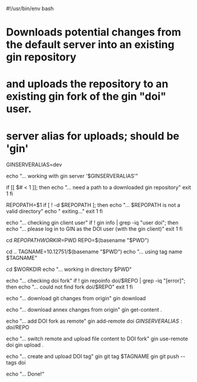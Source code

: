 #!/usr/bin/env bash
#
# Downloads potential changes from the default server into an existing gin repository
# and uploads the repository to an existing gin fork of the gin "doi" user.

# server alias for uploads; should be 'gin'
GINSERVERALIAS=dev

echo "... working with gin server '$GINSERVERALIAS'"

if [[ $# < 1 ]]; then
  echo "... need a path to a downloaded gin repository"
  exit 1
fi

REPOPATH=$1
if [ ! -d $REPOPATH ]; then
    echo "... $REPOPATH is not a valid directory"
    echo "    exiting..."
    exit 1
fi

echo "... checking gin client user"
if ! gin info | grep -iq "user doi"; then
  echo "... please log in to GIN as the DOI user (with the gin client)"
  exit 1
fi

cd $REPOPATH
WORKIR=$PWD
REPO=$(basename "$PWD")

cd ..
TAGNAME=10.12751/$(basename "$PWD")
echo "... using tag name $TAGNAME"

cd  $WORKDIR
echo "... working in directory $PWD"

echo "... checking doi fork"
if ! gin repoinfo doi/$REPO | grep -iq "[error]"; then
  echo "... could not find fork doi/$REPO"
  exit 1
fi

echo "... download git changes from origin"
gin download

echo "... download annex changes from origin"
gin get-content .

echo "... add DOI fork as remote"
gin add-remote doi $GINSERVERALIAS:doi/$REPO

echo "... switch remote and upload file content to DOI fork"
gin use-remote doi
gin upload .

echo "... create and upload DOI tag"
gin git tag $TAGNAME
gin git push --tags doi

echo "... Done!"
